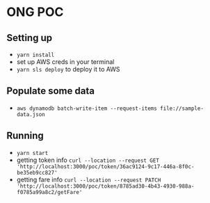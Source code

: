 # ONG POC

## Setting up

- `yarn install`
- set up AWS creds in your terminal
- `yarn sls deploy` to deploy it to AWS

## Populate some data

- `aws dynamodb batch-write-item --request-items file://sample-data.json`

## Running

- `yarn start`
- getting token info `curl --location --request GET 'http://localhost:3000/poc/token/36ac9124-9c17-446a-8f0c-be35eb9cc827'`
- getting fare info `curl --location --request PATCH 'http://localhost:3000/poc/token/8785ad30-4b43-4930-988a-f0785a99a8c2/getFare'`
